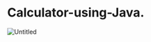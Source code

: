 # Calculator-using-Java.

![Untitled](https://user-images.githubusercontent.com/86654494/146968760-d35664cb-b2b7-4818-932f-86a9a7139c89.jpg)
